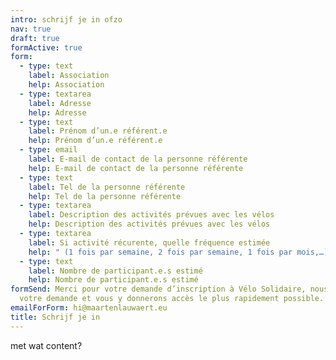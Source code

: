 ```yaml
---
intro: schrijf je in ofzo
nav: true
draft: true
formActive: true
form:
  - type: text
    label: Association
    help: Association
  - type: textarea
    label: Adresse
    help: Adresse
  - type: text
    label: Prénom d’un.e référent.e
    help: Prénom d’un.e référent.e
  - type: email
    label: E-mail de contact de la personne référente
    help: E-mail de contact de la personne référente
  - type: text
    label: Tel de la personne référente
    help: Tel de la personne référente
  - type: textarea
    label: Description des activités prévues avec les vélos
    help: Description des activités prévues avec les vélos
  - type: textarea
    label: Si activité récurente, quelle fréquence estimée
    help: " (1 fois par semaine, 2 fois par semaine, 1 fois par mois,…)"
  - type: text
    label: Nombre de participant.e.s estimé
    help: Nombre de participant.e.s estimé
formSend: Merci pour votre demande d’inscription à Vélo Solidaire, nous traitons
  votre demande et vous y donnerons accès le plus rapidement possible.
emailForForm: hi@maartenlauwaert.eu
title: Schrijf je in
---
```

met wat content?